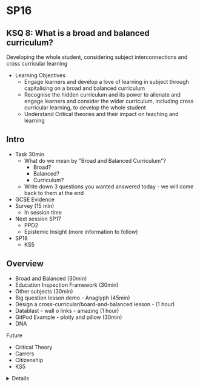 SP16
====


KSQ 8: What is a broad and balanced curriculum?
-----------------------------------------------

Developing the whole student, considering subject interconnections and cross curricular 
learning

* Learning Objectives
    * Engage learners and develop a love of learning in subject through capitalising on a broad and balanced curriculum 
    * Recognise the hidden curriculum and its power to alienate and engage learners and consider the wider curriculum, including cross curricular learning, to develop the whole student 
    * Understand Critical theories and their impact on teaching and learning 


Intro
-----
* Task 30min
  * What do we mean by "Broad and Balanced Curriculum"?
    * Broad?
    * Balanced? 
    * Curriculum?
  * Write down 3 questions you wanted answered today - we will come back to them at the end
* GCSE Evidence
* Survey (15 min)
  * In session time
* Next session SP17
  * PPD2
  * Epistemic Insight (more information to follow)
* SP18
  * KS5


Overview
--------

* Broad and Balanced (30min)
* Education Inspection Framework (30min)
* Other subjects (30min)
* Big question lesson demo - Anaglyph (45min)
* Design a cross-curricular/board-and-balanced lesson - (1 hour)
* Datablast - wall o links - amazing (1 hour)
* GitPod Example - plotly and pillow (30min)
* DNA


Future
* Critical Theory
* Carrers
* Citizenship
* KS5


<details>
What the hell does that mean?

(See png image from sharon)


---

Creativity
Opportunity

Local context
Links to other subjects
project
intentions behind curriculum
Transferable skills
  communication
Pastoral (vertical/mentoring)

Literacy/numeracy policy in subject
Work with other subjects
Feedback from students
health and wellbeing
</details>